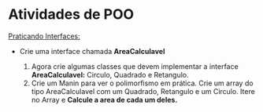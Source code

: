 <h1 class="intro">Atividades de POO</h1>
<a href="http://github.com/clebsonf/POO/tree/master/src/br/ufpb/pratInterface
o">Praticando Interfaces:</a>
<ul>
	<li>Crie uma interface chamada <b>AreaCalculavel</b></li>
	<ol>
		<li>Agora crie algumas classes que devem implementar a interface <b>AreaCalculavel:</b> Circulo, Quadrado e Retangulo.</li>
		<li>Crie um Manin para ver o polimorfismo em prática. Crie um array do tipo AreaCalculavel com um Quadrado, Retangulo e um Circulo. Itere no Array e <b> Calcule a area de cada um deles.</b></li>
	</ol>
</ul>
